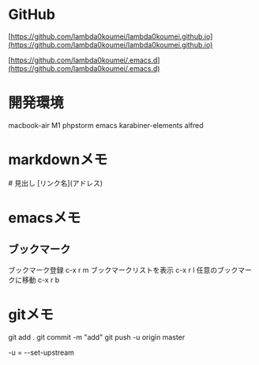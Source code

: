 

# GitHub
[https://github.com/lambda0koumei/lambda0koumei.github.io](https://github.com/lambda0koumei/lambda0koumei.github.io)

[https://github.com/lambda0koumei/.emacs.d](https://github.com/lambda0koumei/.emacs.d)


# 開発環境
macbook-air M1
phpstorm
emacs
karabiner-elements
alfred

# markdownメモ
\# 見出し
\[リンク名\]\(アドレス\)


# emacsメモ
## ブックマーク
ブックマーク登録
c-x r m
ブックマークリストを表示
c-x r l
任意のブックマークに移動
c-x r b


# gitメモ
git add .
git commit -m "add"
git push -u origin master

-u = --set-upstream
